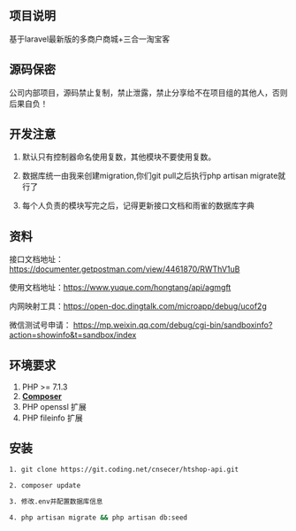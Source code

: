 ## 项目说明

基于laravel最新版的多商户商城+三合一淘宝客

## 源码保密

公司内部项目，源码禁止复制，禁止泄露，禁止分享给不在项目组的其他人，否则后果自负！

## 开发注意

1. 默认只有控制器命名使用复数，其他模块不要使用复数。

2. 数据库统一由我来创建migration,你们git pull之后执行php artisan migrate就行了

3. 每个人负责的模块写完之后，记得更新接口文档和雨雀的数据库字典

## 资料

接口文档地址：https://documenter.getpostman.com/view/4461870/RWThV1uB

使用文档地址：https://www.yuque.com/hongtang/api/agmgft

内网映射工具：https://open-doc.dingtalk.com/microapp/debug/ucof2g

微信测试号申请： https://mp.weixin.qq.com/debug/cgi-bin/sandboxinfo?action=showinfo&t=sandbox/index

## 环境要求

1. PHP >= 7.1.3
2. **[Composer](https://getcomposer.org/)**
3. PHP openssl 扩展
4. PHP fileinfo 扩展

## 安装
```bash
1. git clone https://git.coding.net/cnsecer/htshop-api.git

2. composer update 

3. 修改.env并配置数据库信息

4. php artisan migrate && php artisan db:seed


```
